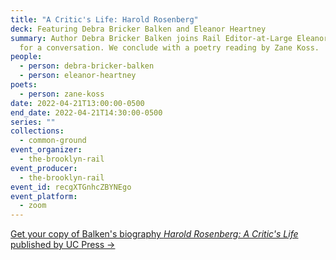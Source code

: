 ```yaml
---
title: "A Critic's Life: Harold Rosenberg"
deck: Featuring Debra Bricker Balken and Eleanor Heartney
summary: Author Debra Bricker Balken joins Rail Editor-at-Large Eleanor Heartney
  for a conversation. We conclude with a poetry reading by Zane Koss.
people:
  - person: debra-bricker-balken
  - person: eleanor-heartney
poets:
  - person: zane-koss
date: 2022-04-21T13:00:00-0500
end_date: 2022-04-21T14:30:00-0500
series: ""
collections:
  - common-ground
event_organizer:
  - the-brooklyn-rail
event_producer:
  - the-brooklyn-rail
event_id: recgXTGnhcZBYNEgo
event_platform:
  - zoom
---
```

[Get your copy of Balken's biography *Harold Rosenberg: A Critic's Life* published by UC Press →](https://press.uchicago.edu/ucp/books/book/chicago/H/bo22954988.html)
